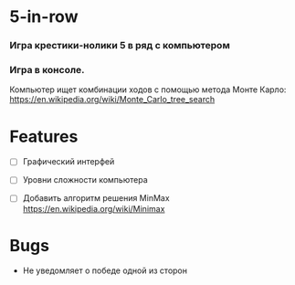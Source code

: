 # 5-in-row
### Игра крестики-нолики 5 в ряд с компьютером

### Игра в консоле.

Компьютер ищет комбинации ходов с помощью метода Монте Карло: https://en.wikipedia.org/wiki/Monte_Carlo_tree_search

# Features
- [ ] Графический интерфей
- [ ] Уровни сложности компьютера
- [ ] Добавить алгоритм решения MinMax https://en.wikipedia.org/wiki/Minimax


# Bugs
- Не уведомляет о победе одной из сторон
